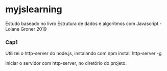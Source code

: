 # myjslearning
Estudo baseado no livro Estrutura de dados e algoritmos com Javascript - Loiane Groner 2019 

### Cap1
Utilizei o http-server do node.js, instalando com npm install http-server -g

Iniciar o servidor com http-server, no diretório do projeto.

